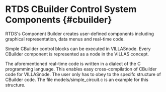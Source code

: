 # RTDS CBuilder Control System Components {#cbuilder}

RTDS's Component Builder creates user-defined components including graphical representation, data menus and real-time code.

Simple CBuilder control blocks can be executed in VILLASnode.
Every CBuilder component is represented as a node in the VILLAS concept.

The aforementioned real-time code is written in a dialect of the C programming language.
This enables easy cross-compilation of CBuilder code for VILLASnode.
The user only has to obey to the specifc structure of CBuilder code.
The file models/simple_circuit.c is an example for this structure.
